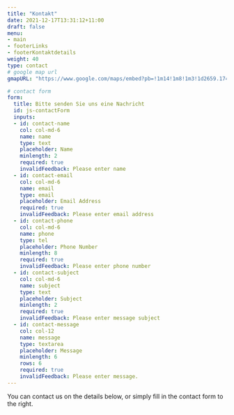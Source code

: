 ```yaml
---
title: "Kontakt"
date: 2021-12-17T13:31:12+11:00
draft: false
menu: 
- main
- footerLinks
- footerKontaktdetails
weight: 40
type: contact
# google map url
gmapURL: "https://www.google.com/maps/embed?pb=!1m14!1m8!1m3!1d2659.1747180709394!2d16.4011965!3d48.2032505!3m2!1i1024!2i768!4f13.1!3m3!1m2!1s0x476d076a62abfdc9%3A0x8a0a299a1eb28db4!2sB%C3%B6cklinstra%C3%9Fe%20100%2C%201020%20Wien!5e0!3m2!1sde!2sat!4v1666083892017!5m2!1sde!2sat" 

# contact form
form:
  title: Bitte senden Sie uns eine Nachricht
  id: js-contactForm
  inputs:
  - id: contact-name
    col: col-md-6
    name: name
    type: text
    placeholder: Name
    minlength: 2
    required: true
    invalidFeedback: Please enter name
  - id: contact-email
    col: col-md-6
    name: email
    type: email
    placeholder: Email Address
    required: true
    invalidFeedback: Please enter email address
  - id: contact-phone
    col: col-md-6
    name: phone
    type: tel
    placeholder: Phone Number
    minlength: 8
    required: true
    invalidFeedback: Please enter phone number
  - id: contact-subject
    col: col-md-6
    name: subject
    type: text
    placeholder: Subject
    minlength: 2
    required: true
    invalidFeedback: Please enter message subject
  - id: contact-message
    col: col-12
    name: message
    type: textarea
    placeholder: Message
    minlength: 6
    rows: 6
    required: true
    invalidFeedback: Please enter message.
---
```

You can contact us on the details below, or simply fill in the contact form to the right.

